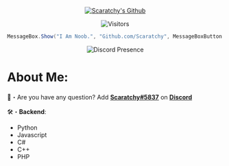 <p align="center">
  <a href="https://www.fbi.gov/" target="_blank"> <img src="https://avatars.githubusercontent.com/u/112181082?v=4" alt="Scaratchy's Github"/></a>
</p>

<p align="center"><img src="https://gpvc.arturio.dev/Scaratchy" alt="Visitors"></a>

```csharp
MessageBox.Show("I Am Noob.", "Github.com/Scaratchy", MessageBoxButton.OK, MessageBoxIcon.Infomation)
```
<p href="https://discord.gg/hypernite" align="center">
    <img alt="Discord Presence" src=https://lanyard.cnrad.dev/api/1012688962206314516/>
</p>

# About Me:

📩・Are you have any question? Add [**Scaratchy#5837**](https://discord.com/users/1012688962206314516) on [**Discord**](https://discord.com)</a>
<a href="https://discord.com/users/1012688962206314516" target="_blank"></a></p>

🛠・**Backend**:
  - Python
  - Javascript
  - C#
  - C++
  - PHP
